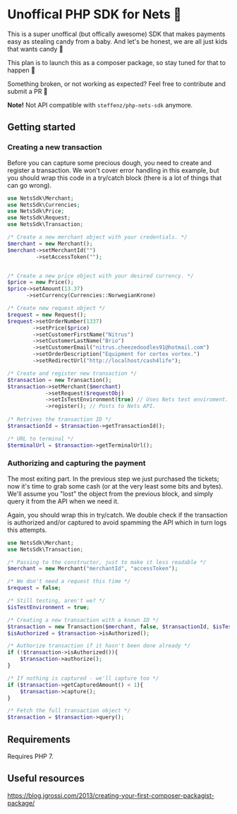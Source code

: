# Unoffical PHP SDK for Nets 💸

This is a super unoffical (but offically awesome) SDK that makes payments easy as stealing candy from a baby. And let's be honest, we are all just kids that wants candy 🍭

This plan is to launch this as a composer package, so stay tuned for that to happen 🚚

Something broken, or not working as expected? Feel free to contribute and submit a PR 🥰

**Note!** Not API compatible with `steffenz/php-nets-sdk` anymore.

## Getting started

### Creating a new transaction
Before you can capture some precious dough, you need to create and register a transaction. We won't cover error handling in this example, but you should wrap this code in a try/catch block (there is a lot of things that can go wrong).

```php
use NetsSdk\Merchant;
use NetsSdk\Currencies;
use NetsSdk\Price;
use NetsSdk\Request;
use NetsSdk\Transaction;

/* Create a new merchant object with your credentials. */
$merchant = new Merchant();
$merchant->setMerchantId("")
         ->setAccessToken("");


/* Create a new price object with your desired currency. */
$price = new Price();
$price->setAmount(13.37)
      ->setCurrency(Currencies::NorwegianKrone)

/* Create new request object */
$request = new Request();
$request->setOrderNumber(1337)
        ->setPrice($price)
        ->setCustomerFirstName("Nitrus")
        ->setCustomerLastName("Brio")
        ->setCustomerEmail("nitrus.cheezedoodles91@hotmail.com")
        ->setOrderDescription("Equipment for cortex vortex.")
        ->setRedirectUrl("http://localhost/cash4life");

/* Create and register new transaction */
$transaction = new Transaction();
$transaction->setMerchant($merchant) 
            ->setRequest($requestObj)
            ->setIsTestEnvironment(true) // Uses Nets test enviroment.
            ->register(); // Posts to Nets API.
    
/* Retrives the transaction ID */
$transactionId = $transaction->getTransactionId();

/* URL to terminal */
$terminalUrl = $transaction->getTerminalUrl();


```

### Authorizing and capturing the payment
The most exiting part. In the previous step we just purchased the tickets; now it's time to grab some cash (or at the very least some bits and bytes). 
We'll assume you "lost" the object from the previous block, and simply query it from the API when we need it.

Again, you should wrap this in try/catch. We double check if the transaction is authorized and/or captured to avoid spamming the API which in turn logs this attempts. 

```php
use NetsSdk\Merchant;
use NetsSdk\Transaction;

/* Passing to the constructor, just to make it less readable */
$merchant = new Merchant("merchantId", "accessToken");

/* We don't need a request this time */
$request = false;

/* Still testing, aren't we? */
$isTestEnvironment = true;

/* Creating a new transaction with a known ID */
$transaction = new Transaction($merchant, false, $transactionId, $isTestEnvironment);
$isAuthorized = $transaction->isAuthorized();

/* Authorize transaction if it hasn't been done already */
if (!$transaction->isAuthorized()){
    $transaction->authorize();
}

/* If nothing is captured - we'll capture too */
if ($transaction->getCapturedAmount() < 1){
    $transaction->capture();
}

/* Fetch the full transaction object */
$transaction = $transaction->query();

```

## Requirements
Requires PHP 7.

## Useful resources
https://blog.jgrossi.com/2013/creating-your-first-composer-packagist-package/
